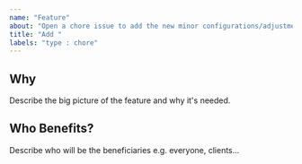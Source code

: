 ```yaml
---
name: "Feature"
about: "Open a chore issue to add the new minor configurations/adjustments."
title: "Add "
labels: "type : chore"
---
```


## Why

Describe the big picture of the feature and why it's needed. 

## Who Benefits?

Describe who will be the beneficiaries e.g. everyone, clients...
